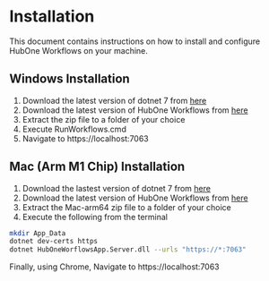# Installation
This document contains instructions on how to install and configure HubOne Workflows on your machine.

## Windows Installation

1. Download the latest version of dotnet 7 from [here](https://download.visualstudio.microsoft.com/download/pr/8de163f5-5d91-4dc3-9d01-e0b031a03dd9/0170b328d569a49f6f6a080064309161/dotnet-hosting-7.0.0-win.exe
)
1. Download the latest version of HubOne Workflows from [here](https://dev.azure.com/tribetechau/HubOne%20Workflows/_build?definitionId=11)
2. Extract the zip file to a folder of your choice
3. Execute RunWorkflows.cmd
4. Navigate to https://localhost:7063

## Mac (Arm M1 Chip) Installation
1. Download the lastest version of dotnet 7 from [here](https://dotnet.microsoft.com/en-us/download/dotnet/thank-you/sdk-7.0.100-macos-arm64-binaries)
2. Download the latest version of HubOne Workflows from [here](https://dev.azure.com/tribetechau/HubOne%20Workflows/_build?definitionId=11)
3. Extract the Mac-arm64 zip file to a folder of your choice
4. Execute the following from the terminal

```bash
mkdir App_Data
dotnet dev-certs https
dotnet HubOneWorflowsApp.Server.dll --urls "https://*:7063"
```

Finally, using Chrome, Navigate to https://localhost:7063


